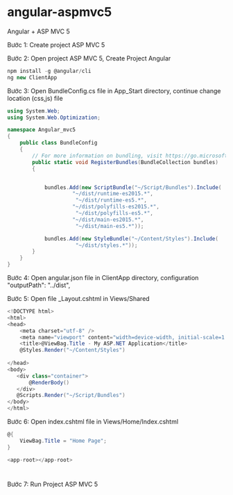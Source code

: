 # angular-aspmvc5
Angular + ASP MVC 5

Bước 1: Create project ASP MVC 5

Bước 2: Open project ASP MVC 5, Create Project Angular 
```csharp
npm install -g @angular/cli
ng new ClientApp
```

Bước 3: Open BundleConfig.cs file in App_Start directory, continue change location (css,js) file
```csharp
using System.Web;
using System.Web.Optimization;

namespace Angular_mvc5
{
    public class BundleConfig
    {
        // For more information on bundling, visit https://go.microsoft.com/fwlink/?LinkId=301862
        public static void RegisterBundles(BundleCollection bundles)
        {


            bundles.Add(new ScriptBundle("~/Script/Bundles").Include(
                     "~/dist/runtime-es2015.*",
                      "~/dist/runtime-es5.*",
                     "~/dist/polyfills-es2015.*",
                      "~/dist/polyfills-es5.*",
                     "~/dist/main-es2015.*",
                      "~/dist/main-es5.*"));

            bundles.Add(new StyleBundle("~/Content/Styles").Include(
                      "~/dist/styles.*"));
        }
    }
}
```

Bước 4: Open angular.json file in ClientApp directory, configuration "outputPath": "../dist",

Bước 5: Open file _Layout.cshtml in Views/Shared 

```csharp
<!DOCTYPE html>
<html>
<head>
    <meta charset="utf-8" />
    <meta name="viewport" content="width=device-width, initial-scale=1.0">
    <title>@ViewBag.Title - My ASP.NET Application</title>
    @Styles.Render("~/Content/Styles")
 
</head>
<body>
   <div class="container">
       @RenderBody()
   </div>
   @Scripts.Render("~/Script/Bundles")
</body>
</html>
```

Bước 6: Open index.cshtml file in Views/Home/Index.cshtml
```csharp
@{
    ViewBag.Title = "Home Page";
}

<app-root></app-root>
```

# <app-root></app-root>

Bước 7: Run Project ASP MVC 5
